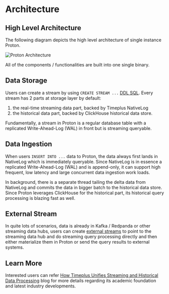 # Architecture

## High Level Architecture

The following diagram depicts the high level architecture of single instance Proton. 

![Proton Architecture](/img/proton-high-level-arch.svg)

All of the components / functionalities are built into one single binary.

## Data Storage

Users can create a stream by using `CREATE STREAM ...` [DDL SQL](proton-ddl). Every stream has 2 parts at storage layer by default: 

1. the real-time streaming data part, backed by Timeplus NativeLog 
2. the historical data part, backed by ClickHouse historical data store. 

Fundamentally, a stream in Proton is a regular database table with a replicated Write-Ahead-Log (WAL) in front but is streaming queryable.

## Data Ingestion

When users `INSERT INTO ...` data to Proton, the data always first lands in NativeLog which is immediately queryable. Since NativeLog is in essence a replicated Write-Ahead-Log (WAL) and is append-only, it can support high frequent, low latency and large concurrent data ingestion work loads. 

In background, there is a separate thread tailing the delta data from NativeLog and commits the data in bigger batch to the historical data store. Since Proton leverages ClickHouse for the historical part, its historical query processing is blazing fast as well.

## External Stream

In quite lots of scenarios, data is already in Kafka / Redpanda or other streaming data hubs, users can create [external streams](external-stream) to point to the streaming data hub and do streaming query processing directly and then either materialize them in Proton or send the query results to external systems.



## Learn More

Interested users can refer [How Timeplus Unifies Streaming and Historical Data Processing](https://www.timeplus.com/post/unify-streaming-and-historical-data-processing) blog for more details regarding its academic foundation and latest industry developments.

